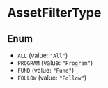 # AssetFilterType

## Enum

* `ALL` (value: `"All"`)
* `PROGRAM` (value: `"Program"`)
* `FUND` (value: `"Fund"`)
* `FOLLOW` (value: `"Follow"`)
